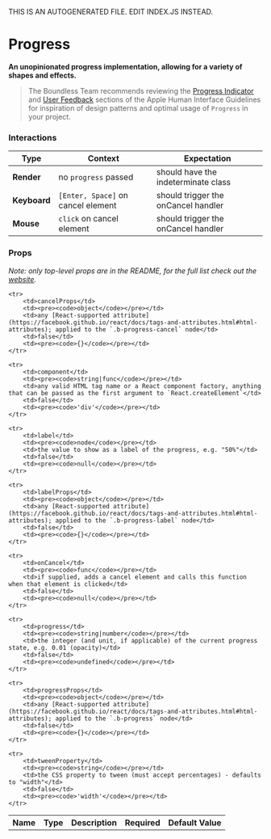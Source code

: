 THIS IS AN AUTOGENERATED FILE. EDIT INDEX.JS INSTEAD.

# Progress
__An unopinionated progress implementation, allowing for a variety of shapes and effects.__

> The Boundless Team recommends reviewing the [Progress Indicator](https://developer.apple.com/library/mac/documentation/UserExperience/Conceptual/OSXHIGuidelines/ControlsIndicators.html#//apple_ref/doc/uid/20000957-CH50-SW2) and [User Feedback](https://developer.apple.com/library/mac/documentation/UserExperience/Conceptual/OSXHIGuidelines/Feedback.html#//apple_ref/doc/uid/20000957-CH9-SW1) sections of the Apple Human Interface Guidelines for inspiration of design patterns and optimal usage of `Progress` in your project.

### Interactions

Type | Context | Expectation
---- | ------- | -----------
__Render__ | no `progress` passed | should have the indeterminate class
__Keyboard__ | `[Enter, Space]` on cancel element | should trigger the onCancel handler
__Mouse__ | `click` on cancel element | should trigger the onCancel handler

### Props

_Note: only top-level props are in the README, for the full list check out the [website](http://boundless.js.org/Progress#props)._

<table>
    <tr>
        <th>Name</th>
        <th>Type</th>
        <th>Description</th>
        <th>Required</th>
        <th>Default Value</th>
    </tr>
    
    <tr>
        <td>cancelProps</td>
        <td><pre><code>object</code></pre></td>
        <td>any [React-supported attribute](https://facebook.github.io/react/docs/tags-and-attributes.html#html-attributes); applied to the `.b-progress-cancel` node</td>
        <td>false</td>
        <td><pre><code>{}</code></pre></td>
    </tr>
    
    <tr>
        <td>component</td>
        <td><pre><code>string|func</code></pre></td>
        <td>any valid HTML tag name or a React component factory, anything that can be passed as the first argument to `React.createElement`</td>
        <td>false</td>
        <td><pre><code>'div'</code></pre></td>
    </tr>
    
    <tr>
        <td>label</td>
        <td><pre><code>node</code></pre></td>
        <td>the value to show as a label of the progress, e.g. "50%"</td>
        <td>false</td>
        <td><pre><code>null</code></pre></td>
    </tr>
    
    <tr>
        <td>labelProps</td>
        <td><pre><code>object</code></pre></td>
        <td>any [React-supported attribute](https://facebook.github.io/react/docs/tags-and-attributes.html#html-attributes); applied to the `.b-progress-label` node</td>
        <td>false</td>
        <td><pre><code>{}</code></pre></td>
    </tr>
    
    <tr>
        <td>onCancel</td>
        <td><pre><code>func</code></pre></td>
        <td>if supplied, adds a cancel element and calls this function when that element is clicked</td>
        <td>false</td>
        <td><pre><code>null</code></pre></td>
    </tr>
    
    <tr>
        <td>progress</td>
        <td><pre><code>string|number</code></pre></td>
        <td>the integer (and unit, if applicable) of the current progress state, e.g. 0.01 (opacity)</td>
        <td>false</td>
        <td><pre><code>undefined</code></pre></td>
    </tr>
    
    <tr>
        <td>progressProps</td>
        <td><pre><code>object</code></pre></td>
        <td>any [React-supported attribute](https://facebook.github.io/react/docs/tags-and-attributes.html#html-attributes); applied to the `.b-progress` node</td>
        <td>false</td>
        <td><pre><code>{}</code></pre></td>
    </tr>
    
    <tr>
        <td>tweenProperty</td>
        <td><pre><code>string</code></pre></td>
        <td>the CSS property to tween (must accept percentages) - defaults to "width"</td>
        <td>false</td>
        <td><pre><code>'width'</code></pre></td>
    </tr>
    
</table>
